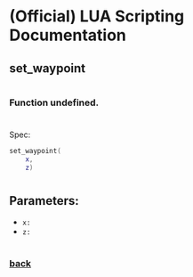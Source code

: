 
# (Official) LUA Scripting Documentation

## set_waypoint
#
### Function undefined.
#
Spec:
```lua
set_waypoint(
	x,
	z)
```
#
## Parameters:
- `x:` 
- `z:` 
#  

### [back](../other)
